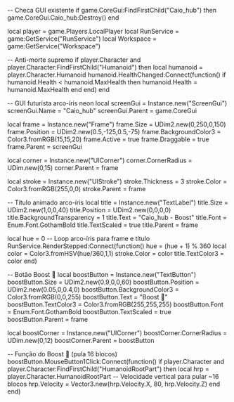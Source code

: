 
-- Checa GUI existente
if game.CoreGui:FindFirstChild("Caio_hub") then
    game.CoreGui.Caio_hub:Destroy()
end

local player = game.Players.LocalPlayer
local RunService = game:GetService("RunService")
local Workspace = game:GetService("Workspace")

-- Anti-morte supremo
if player.Character and player.Character:FindFirstChild("Humanoid") then
    local humanoid = player.Character.Humanoid
    humanoid.HealthChanged:Connect(function()
        if humanoid.Health < humanoid.MaxHealth then
            humanoid.Health = humanoid.MaxHealth
        end
    end)
end

-- GUI futurista arco-íris neon
local screenGui = Instance.new("ScreenGui")
screenGui.Name = "Caio_hub"
screenGui.Parent = game.CoreGui

local frame = Instance.new("Frame")
frame.Size = UDim2.new(0,250,0,150)
frame.Position = UDim2.new(0.5,-125,0.5,-75)
frame.BackgroundColor3 = Color3.fromRGB(15,15,20)
frame.Active = true
frame.Draggable = true
frame.Parent = screenGui

local corner = Instance.new("UICorner")
corner.CornerRadius = UDim.new(0,15)
corner.Parent = frame

local stroke = Instance.new("UIStroke")
stroke.Thickness = 3
stroke.Color = Color3.fromRGB(255,0,0)
stroke.Parent = frame

-- Título animado arco-íris
local title = Instance.new("TextLabel")
title.Size = UDim2.new(1,0,0,40)
title.Position = UDim2.new(0,0,0,0)
title.BackgroundTransparency = 1
title.Text = "Caio_hub - Boost"
title.Font = Enum.Font.GothamBold
title.TextScaled = true
title.Parent = frame

local hue = 0
-- Loop arco-íris para frame e título
RunService.RenderStepped:Connect(function()
    hue = (hue + 1) % 360
    local color = Color3.fromHSV(hue/360,1,1)
    stroke.Color = color
    title.TextColor3 = color
end)

-- Botão Boost 🚀
local boostButton = Instance.new("TextButton")
boostButton.Size = UDim2.new(0.9,0,0,60)
boostButton.Position = UDim2.new(0.05,0,0.4,0)
boostButton.BackgroundColor3 = Color3.fromRGB(0,0,255)
boostButton.Text = "Boost 🚀"
boostButton.TextColor3 = Color3.fromRGB(255,255,255)
boostButton.Font = Enum.Font.GothamBold
boostButton.TextScaled = true
boostButton.Parent = frame

local boostCorner = Instance.new("UICorner")
boostCorner.CornerRadius = UDim.new(0,12)
boostCorner.Parent = boostButton

-- Função do Boost 🚀 (pula 16 blocos)
boostButton.MouseButton1Click:Connect(function()
    if player.Character and player.Character:FindFirstChild("HumanoidRootPart") then
        local hrp = player.Character.HumanoidRootPart
        -- Velocidade vertical para pular ~16 blocos
        hrp.Velocity = Vector3.new(hrp.Velocity.X, 80, hrp.Velocity.Z)
    end
end)
